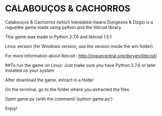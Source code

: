 # CALABOUÇOS & CACHORROS

Calabouços & Cachorros (which translated means Dungeons & Dogs) is a roguelike game made using python and the libtcod library.

This game was made in Python 2.7.6 and libtcod 1.5.1

Linux version (for Windows version, use the version inside the win folder)

For more information about libtcod : http://roguecentral.org/doryen/libtcod/




##To run the game on Linux:
Just make sure you have Python 2.7.6 or later installed on your system

After download the game, extract in a folder

On the terminal, go to the folder where you extracted the files

Open game.py (with the command 'python game.py')

Enjoy!
